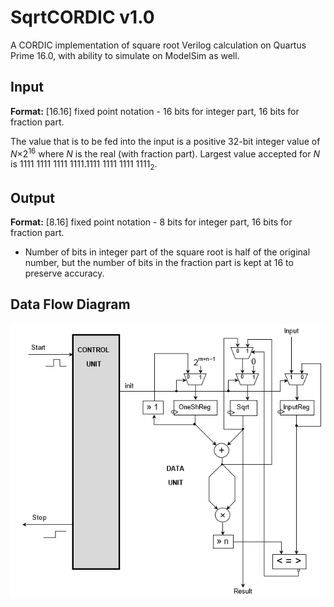 # SqrtCORDIC v1.0
A CORDIC implementation of square root Verilog calculation on Quartus Prime 16.0, with ability to simulate on ModelSim as well.

## Input
**Format:** \[16.16\] fixed point notation - 16 bits for integer part, 16 bits for fraction part.

The value that is to be fed into the input is a positive 32-bit integer value of *N*×2<sup>16</sup> where *N* is the real (with fraction part). Largest value accepted for *N* is 1111 1111 1111 1111.1111 1111 1111 1111<sub>2</sub>.

## Output
**Format:** \[8.16\] fixed point notation - 8 bits for integer part, 16 bits for fraction part.
* Number of bits in integer part of the square root is half of the original number, but the number of bits in the fraction part is kept at 16 to preserve accuracy.

## Data Flow Diagram
![Data Flow Diagram](https://github.com/Muhazam-Mustapha/SqrtCORDIC/blob/master/Dataflow.png)
